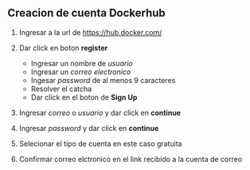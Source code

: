## Creacion de cuenta Dockerhub

1. Ingresar a la url de https://hub.docker.com/



2. Dar click en boton **register**
    - Ingresar un nombre de *usuario*
    - Ingresar un *correo electronico*
    - Ingesar *password* de al menos 9 caracteres
    - Resolver el catcha
    - Dar click en el boton de **Sign Up**
8. Ingresar *correo* o *usuario* y dar click en **continue**
9. Ingresar *password* y dar click en **continue**
10. Selecionar el tipo de cuenta en este caso gratuita
11. Confirmar correo elctronico en el link recibido a la cuenta de correo
